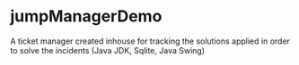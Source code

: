 # jumpManagerDemo
A ticket manager created inhouse for tracking the solutions applied in order to solve the incidents (Java JDK, Sqlite, Java Swing)
